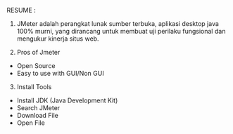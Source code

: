 RESUME : 

1. JMeter adalah perangkat lunak sumber terbuka, aplikasi desktop java 100% murni, yang dirancang untuk membuat uji perilaku fungsional dan mengukur kinerja situs web. 

2. Pros of Jmeter 
- Open Source
- Easy to use with GUI/Non GUI 

3. Install Tools
- Install JDK (Java Development Kit)
- Search JMeter
- Download File 
- Open File 

